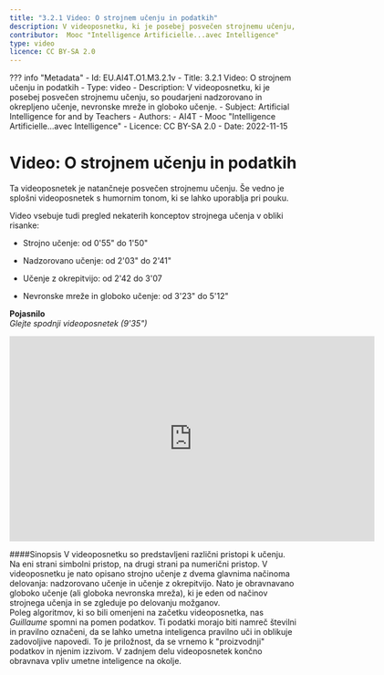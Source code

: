 ```yaml
---
title: "3.2.1 Video: O strojnem učenju in podatkih"
description: V videoposnetku, ki je posebej posvečen strojnemu učenju, so poudarjeni nadzorovano in okrepljeno učenje, nevronske mreže in globoko učenje.  
contributor:  Mooc "Intelligence Artificielle...avec Intelligence"
type: video
licence: CC BY-SA 2.0
---
```

??? info "Metadata"
    - Id: EU.AI4T.O1.M3.2.1v
    - Title: 3.2.1 Video: O strojnem učenju in podatkih
    - Type: video
    - Description: V videoposnetku, ki je posebej posvečen strojnemu učenju, so poudarjeni nadzorovano in okrepljeno učenje, nevronske mreže in globoko učenje.
    - Subject: Artificial Intelligence for and by Teachers
    - Authors:
        - AI4T 
        - Mooc "Intelligence Artificielle...avec Intelligence"
    - Licence: CC BY-SA 2.0
    - Date: 2022-11-15

# Video: O strojnem učenju in podatkih
Ta videoposnetek je natančneje posvečen strojnemu učenju. Še vedno je splošni videoposnetek s humornim tonom, ki se lahko uporablja pri pouku.

Video vsebuje tudi pregled nekaterih konceptov strojnega učenja v obliki risanke:

- Strojno učenje: od 0'55" do 1'50"

- Nadzorovano učenje: od 2'03" do 2'41"

- Učenje z okrepitvijo: od 2'42 do 3'07

- Nevronske mreže in globoko učenje: od 3'23" do 5'12"

**Pojasnilo**  
_Glejte spodnji videoposnetek (9'35")_

<center><iframe width="640" height="360" src="https://www.youtube.com/embed/aw5rkVgOFok?rel=0&showinfo=0&cc_load_policy=1&hl=en&modestbranding=1" frameborder="0" allowfullscreen></iframe></center>

####Sinopsis
V videoposnetku so predstavljeni različni pristopi k učenju. Na eni strani simbolni pristop, na drugi strani pa numerični pristop.
V videoposnetku je nato opisano strojno učenje z dvema glavnima načinoma delovanja: nadzorovano učenje in učenje z okrepitvijo. Nato je obravnavano globoko učenje (ali globoka nevronska mreža), ki je eden od načinov strojnega učenja in se zgleduje po delovanju možganov.  
Poleg algoritmov, ki so bili omenjeni na začetku videoposnetka, nas _Guillaume_ spomni na pomen podatkov. Ti podatki morajo biti namreč številni in pravilno označeni, da se lahko umetna inteligenca pravilno uči in oblikuje zadovoljive napovedi. To je priložnost, da se vrnemo k "proizvodnji" podatkov in njenim izzivom.
V zadnjem delu videoposnetek končno obravnava vpliv umetne inteligence na okolje.
